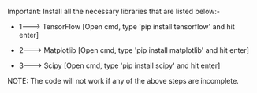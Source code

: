Important: Install all the necessary libraries that are listed below:-
  - 1---> TensorFlow [Open cmd, type 'pip install tensorflow' and hit enter]

  - 2---> Matplotlib [Open cmd, type 'pip install matplotlib' and hit enter]

  - 3---> Scipy [Open cmd, type 'pip install scipy' and hit enter] 

NOTE: The code will not work if any of the above steps are incomplete. 



